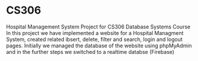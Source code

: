 # CS306
Hospital Management System Project for CS306 Database Systems Course
In this project we have implemented a website for a Hospital Managment System, created related ibsert, delete, filter and search, login and logout pages. Initially we managed the database of the website using phpMyAdmin and in the further steps we switched to a realtime databse (Firebase)
